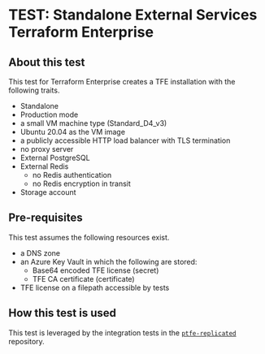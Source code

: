 # TEST: Standalone External Services Terraform Enterprise

## About this test

This test for Terraform Enterprise creates a TFE
installation with the following traits.

- Standalone
- Production mode
- a small VM machine type (Standard_D4_v3)
- Ubuntu 20.04 as the VM image
- a publicly accessible HTTP load balancer with TLS termination
- no proxy server
- External PostgreSQL
- External Redis
  - no Redis authentication
  - no Redis encryption in transit
- Storage account

## Pre-requisites

This test assumes the following resources exist.

- a DNS zone
- an Azure Key Vault in which the following are stored:
  - Base64 encoded TFE license (secret)
  - TFE CA certificate (certificate)
- TFE license on a filepath accessible by tests

## How this test is used

This test is leveraged by the integration tests in the [`ptfe-replicated`](https://github.com/hashicorp/ptfe-replicated/blob/master/.circleci/config.yml)
repository.